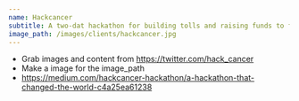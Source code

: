 ```yaml
---
name: Hackcancer
subtitle: A two-dat hackathon for building tolls and raising funds to fight cancer
image_path: /images/clients/hackcancer.jpg
---
```


- Grab images and content from https://twitter.com/hack_cancer
- Make a image for the image_path
- https://medium.com/hackcancer-hackathon/a-hackathon-that-changed-the-world-c4a25ea61238